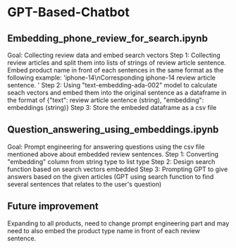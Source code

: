 # GPT-Based-Chatbot
## Embedding_phone_review_for_search.ipynb
Goal: Collecting review data and embed search vectors
Step 1: Collecting review articles and split them into lists of strings of review article sentence. Embed product name in front of each sentences in the same format as the following example:
'iphone-14\nCorresponding iphone-14 review article sentence. '
Step 2: Using "text-embedding-ada-002" model to calculate seach vectors and embed them into the original sentence as a dataframe in the format of {"text": review article sentence (string), "embedding": embeddings (string)}
Step 3: Store the embeded dataframe as a csv file

## Question_answering_using_embeddings.ipynb
Goal: Prompt engineering for answering questions using the csv file mentioned above about embedded review sentences.
Step 1: Converting "embedding" column from string type to list type
Step 2: Design search function based on search vectors embedded
Step 3: Prompting GPT to give answers based on the given articles (GPT using search function to find several sentences that relates to the user's question)

## Future improvement
Expanding to all products, need to change prompt engineering part and may need to also embed the product type name in front of each review sentence.